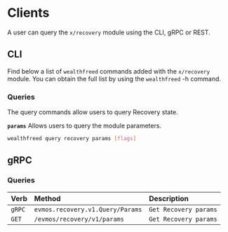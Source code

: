 <!--
order: 5
-->

# Clients

A user can query the `x/recovery` module using the CLI, gRPC or REST.

## CLI

Find below a list of `wealthfreed` commands added with the `x/recovery` module. You can obtain the full list by using the `wealthfreed` -h command.

### Queries

The query commands allow users to query Recovery state.

**`params`**
Allows users to query the module parameters.

```bash
wealthfreed query recovery params [flags]
```

## gRPC

### Queries

| Verb   |              Method              |           Description |
| :----- | :------------------------------- | :-------------------- |
| `gRPC` | `evmos.recovery.v1.Query/Params` | `Get Recovery params` |
| `GET`  |   `/evmos/recovery/v1/params`    | `Get Recovery params` |
